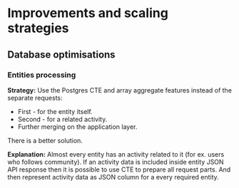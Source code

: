 # Improvements and scaling strategies

## Database optimisations

### Entities processing

**Strategy:**
Use the Postgres CTE and array aggregate features instead of the separate requests: 
* First - for the entity itself.
* Second - for a related activity.
* Further merging on the application layer. 

There is a better solution.

**Explanation:**
Almost every entity has an activity related to it (for ex. users who follows community).
If an activity data is included inside entity JSON API response then it is possible to use CTE to prepare all request
parts. And then represent activity data as JSON column for a every required entity.
